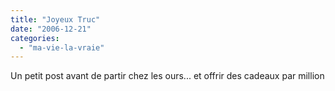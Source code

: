 ```yaml
---
title: "Joyeux Truc"
date: "2006-12-21"
categories: 
  - "ma-vie-la-vraie"
---
```


Un petit post avant de partir chez les ours... et offrir des cadeaux par million
